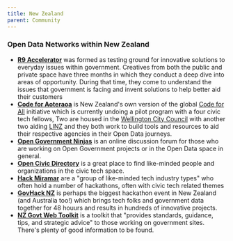 ```yaml
---
title: New Zealand
parent: Community
---
```


### Open Data Networks within New Zealand

- **[R9 Accelerator](http://www.r9accelerator.co.nz/)** was formed as testing ground for innovative solutions to everyday issues within government. Creatives from both the public and private space have three months in which they conduct a deep dive into areas of opportunity. During that time, they come to understand the issues that government is facing and invent solutions to help better aid their customers
- **[Code for Aoteraoa](http://codeforaotearoa.org)** is New Zealand's own version of the global [Code for All](https://codeforall.org/) initiative which is currently undoing a pilot program with a four civic tech fellows, Two are housed in the [Wellington City Council](http://wellington.govt.nz/) with another two aiding [LINZ](http://linz.govt.nz) and they both work to build tools and resources  to aid their respective agencies in their Open Data journeys.
- **[Open Government Ninjas](http://groups.open.org.nz/groups/ninja-talk/)** is an online discussion forum for those who are working on Open Government projects or in the Open Data space in general.
- **[Open Civic Directory](http://openciv.nz/directory/)** is a great place to find like-minded people and organizations in the civic tech space.
- **[Hack Miramar](http://www.hackmiramar.org/)** are a "group of like-minded tech industry types" who often hold a number of hackathons, often with civic tech related themes
- **[GovHack NZ](http://govhack.org.nz/)** is perhaps the biggest hackathon event in New Zealand (and Australia too!) which brings tech folks and government data together for 48 houurs and results in hundreds of innovative projects.
- **[NZ Govt Web Toolkit](https://webtoolkit.govt.nz/)** is a toolkit that "provides standards, guidance, tips, and strategic advice" to those working on government sites. There's plenty of good information to be found.
